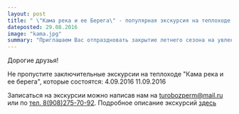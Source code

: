 ```yaml
---
layout: post
title: " \"Кама река и ее Берега\" - популярная экскурсия на теплоходе в Хохловку! Последние даты сезона!"
dateposted: 29.08.2016
image: "kama.jpg"
summary: "Приглашаем Вас отпраздновать закрытие летнего сезона на увлекательной экскурсии \"Кама река и ее Берега\""
---
```


Дорогие друзья!

Не пропустите заключительные экскурсии на теплоходе "Кама река и ее берега", которые состоятся: 4.09.2016 11.09.2016

Записаться на экскурсии можно написав нам на [turobozperm@mail.ru](mailto:turobozperm@mail.ru) или по [тел. 8(908)275-70-92](tel:89082757092).
Подробное описание экскурсий [здесь](<https://www.turoboz.com/tours/1067>)
